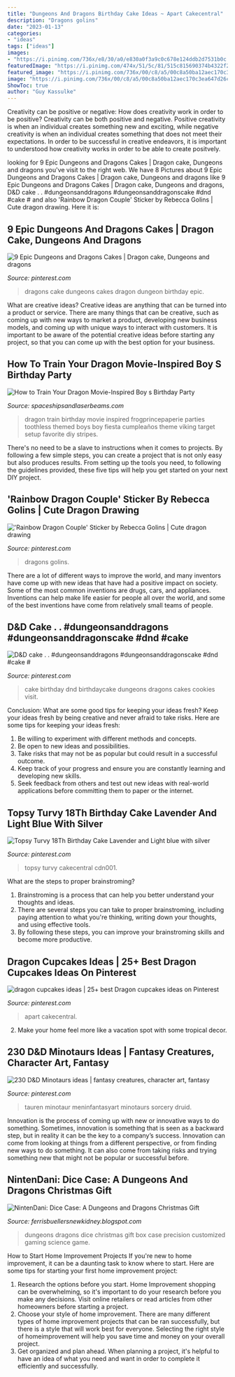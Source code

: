 ```yaml
---
title: "Dungeons And Dragons Birthday Cake Ideas ~ Apart Cakecentral"
description: "Dragons golins"
date: "2023-01-13"
categories:
- "ideas"
tags: ["ideas"]
images:
- "https://i.pinimg.com/736x/e8/30/a0/e830a0f3a9c0c678e124ddb2d7531b0c.jpg"
featuredImage: "https://i.pinimg.com/474x/51/5c/81/515c815690374b4322f2e0c65bed0e57--tauren-warrior-minotaur.jpg"
featured_image: "https://i.pinimg.com/736x/00/c8/a5/00c8a50ba12aec170c3ea647d26c2ed5.jpg"
image: "https://i.pinimg.com/736x/00/c8/a5/00c8a50ba12aec170c3ea647d26c2ed5.jpg"
ShowToc: true
author: "Guy Kassulke"
---
```



Creativity can be positive or negative: How does creativity work in order to be positive?
Creativity can be both positive and negative. Positive creativity is when an individual creates something new and exciting, while negative creativity is when an individual creates something that does not meet their expectations. In order to be successful in creative endeavors, it is important to understood how creativity works in order to be able to create positvely.

	

		
looking for 9 Epic Dungeons and Dragons Cakes | Dragon cake, Dungeons and dragons you've visit to the right web. We have 8 Pictures about 9 Epic Dungeons and Dragons Cakes | Dragon cake, Dungeons and dragons like 9 Epic Dungeons and Dragons Cakes | Dragon cake, Dungeons and dragons, D&amp;D cake . . #dungeonsanddragons #dungeonsanddragonscake #dnd #cake # and also &#039;Rainbow Dragon Couple&#039; Sticker by Rebecca Golins | Cute dragon drawing. Here it is:
		
    
## 9 Epic Dungeons And Dragons Cakes | Dragon Cake, Dungeons And Dragons

<img loading=lazy src="https://i.pinimg.com/736x/e8/30/a0/e830a0f3a9c0c678e124ddb2d7531b0c.jpg" onerror="this.onerror=null;this.src='https://tse2.mm.bing.net/th?id=OIP.YhXnaD2mceyHulmkFnI_lwHaJ3&amp;pid=15.1';" alt="9 Epic Dungeons and Dragons Cakes | Dragon cake, Dungeons and dragons">

_Source: pinterest.com_

>dragons cake dungeons cakes dragon dungeon birthday epic. 

	

What are creative ideas?
Creative ideas are anything that can be turned into a product or service. There are many things that can be creative, such as coming up with new ways to market a product, developing new business models, and coming up with unique ways to interact with customers. It is important to be aware of the potential creative ideas before starting any project, so that you can come up with the best option for your business.

    
## How To Train Your Dragon Movie-Inspired Boy S Birthday Party

<img loading=lazy src="https://spaceshipsandlaserbeams.com/wp-content/uploads/2015/09/boys-how-to-train-your-dragon-birthday-party-ideas.png" onerror="this.onerror=null;this.src='https://tse3.mm.bing.net/th?id=OIP.iD7bZejGSBtkUb3UTgRkHgHaLH&amp;pid=15.1';" alt="How to Train Your Dragon Movie-Inspired Boy s Birthday Party">

_Source: spaceshipsandlaserbeams.com_

>dragon train birthday movie inspired frogprincepaperie parties toothless themed boys boy fiesta cumpleaños theme viking target setup favorite diy stripes. 

	

There's no need to be a slave to instructions when it comes to projects. By following a few simple steps, you can create a project that is not only easy but also produces results. From setting up the tools you need, to following the guidelines provided, these five tips will help you get started on your next DIY project.

    
## &#039;Rainbow Dragon Couple&#039; Sticker By Rebecca Golins | Cute Dragon Drawing

<img loading=lazy src="https://i.pinimg.com/736x/00/c8/a5/00c8a50ba12aec170c3ea647d26c2ed5.jpg" onerror="this.onerror=null;this.src='https://tse2.mm.bing.net/th?id=OIP.mvl3OakQRSyK2x-zmBMbTgHaJ3&amp;pid=15.1';" alt="&#039;Rainbow Dragon Couple&#039; Sticker by Rebecca Golins | Cute dragon drawing">

_Source: pinterest.com_

>dragons golins. 

	

There are a lot of different ways to improve the world, and many inventors have come up with new ideas that have had a positive impact on society. Some of the most common inventions are drugs, cars, and appliances. Inventions can help make life easier for people all over the world, and some of the best inventions have come from relatively small teams of people.

    
## D&amp;D Cake . . #dungeonsanddragons #dungeonsanddragonscake #dnd #cake #

<img loading=lazy src="https://i.pinimg.com/736x/be/64/2e/be642e4ebc3b80be81ffb2669a49e07e.jpg" onerror="this.onerror=null;this.src='https://tse2.mm.bing.net/th?id=OIP.2nriS0-yA8TZpbLntCouvgAAAA&amp;pid=15.1';" alt="D&amp;D cake . . #dungeonsanddragons #dungeonsanddragonscake #dnd #cake #">

_Source: pinterest.com_

>cake birthday dnd birthdaycake dungeons dragons cakes cookies visit. 

	

Conclusion: What are some good tips for keeping your ideas fresh?
Keep your ideas fresh by being creative and never afraid to take risks. Here are some tips for keeping your ideas fresh:
1. Be willing to experiment with different methods and concepts.
2. Be open to new ideas and possibilities.
3. Take risks that may not be as popular but could result in a successful outcome. 
4. Keep track of your progress and ensure you are constantly learning and developing new skills. 
5. Seek feedback from others and test out new ideas with real-world applications before committing them to paper or the internet.

    
## Topsy Turvy 18Th Birthday Cake Lavender And Light Blue With Silver

<img loading=lazy src="https://i.pinimg.com/originals/cc/a1/80/cca1806058faf4987160313bd1a2131c.jpg" onerror="this.onerror=null;this.src='https://tse1.mm.bing.net/th?id=OIP.1NAMFYftfuhqFbzWH15jIAHaLW&amp;pid=15.1';" alt="Topsy Turvy 18Th Birthday Cake Lavender and Light blue with silver">

_Source: pinterest.com_

>topsy turvy cakecentral cdn001. 

	

What are the steps to proper brainstroming?
1. Brainstroming is a process that can help you better understand your thoughts and ideas.
2. There are several steps you can take to proper brainstroming, including paying attention to what you're thinking, writing down your thoughts, and using effective tools.
3. By following these steps, you can improve your brainstroming skills and become more productive.

    
## Dragon Cupcakes Ideas | 25+ Best Dragon Cupcakes Ideas On Pinterest

<img loading=lazy src="https://i.pinimg.com/originals/b4/90/ae/b490aed51d662bf63a9e79b8ab812050.jpg" onerror="this.onerror=null;this.src='https://tse4.mm.bing.net/th?id=OIP.OJyYfejJPZXt4Gf_1rXN_wHaFj&amp;pid=15.1';" alt="dragon cupcakes ideas | 25+ best Dragon cupcakes ideas on Pinterest">

_Source: pinterest.com_

>apart cakecentral. 

	

2. Make your home feel more like a vacation spot with some tropical decor.

    
## 230 D&amp;D Minotaurs Ideas | Fantasy Creatures, Character Art, Fantasy

<img loading=lazy src="https://i.pinimg.com/474x/51/5c/81/515c815690374b4322f2e0c65bed0e57--tauren-warrior-minotaur.jpg" onerror="this.onerror=null;this.src='https://tse1.mm.bing.net/th?id=OIP.gtlpI29h1pRhDmToeMn6SwAAAA&amp;pid=15.1';" alt="230 D&amp;D Minotaurs ideas | fantasy creatures, character art, fantasy">

_Source: pinterest.com_

>tauren minotaur meninfantasyart minotaurs sorcery druid. 

	

Innovation is the process of coming up with new or innovative ways to do something. Sometimes, innovation is something that is seen as a backward step, but in reality it can be the key to a company’s success. Innovation can come from looking at things from a different perspective, or from finding new ways to do something. It can also come from taking risks and trying something new that might not be popular or successful before.

    
## NintenDani: Dice Case: A Dungeons And Dragons Christmas Gift

<img loading=lazy src="http://4.bp.blogspot.com/-mViYILBRou4/UNUvA66o8aI/AAAAAAAAAxE/0zHBT9uX5Lw/s1600/DSC_0543.JPG" onerror="this.onerror=null;this.src='https://tse4.mm.bing.net/th?id=OIP.Xg5V2rdxg6pdWk0VmhHhNwHaE6&amp;pid=15.1';" alt="NintenDani: Dice Case: A Dungeons and Dragons Christmas Gift">

_Source: ferrisbuellersnewkidney.blogspot.com_

>dungeons dragons dice christmas gift box case precision customized gaming science game. 

	

How to Start Home Improvement Projects
If you're new to home improvement, it can be a daunting task to know where to start. Here are some tips for starting your first home improvement project: 
1. Research the options before you start. Home Improvement shopping can be overwhelming, so it's important to do your research before you make any decisions. Visit online retailers or read articles from other homeowners before starting a project. 
2. Choose your style of home improvement. There are many different types of home improvement projects that can be ran successfully, but there is a style that will work best for everyone. Selecting the right style of homeimprovement will help you save time and money on your overall project. 
3. Get organized and plan ahead. When planning a project, it's helpful to have an idea of what you need and want in order to complete it efficiently and successfully.

